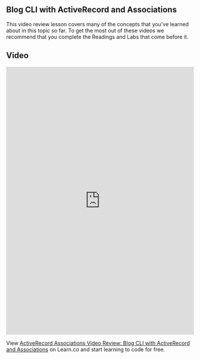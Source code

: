 ## Blog CLI with ActiveRecord and Associations 

This video review lesson covers many of the concepts that you've learned about in this topic so far. To get the most out of these videos we recommend that you complete the Readings and Labs that come before it. 

## Video
<iframe width="100%" height="720" src="https://www.youtube.com/embed/ZfJ1rqFcNFU?rel=0&amp;showinfo=0" frameborder="0" allowfullscreen></iframe>

<p class='util--hide'>View <a href='https://learn.co/lessons/activerecord-associations-video-review-blog-cli-with-activerecord-and-associations'>ActiveRecord Associations Video Review: Blog CLI with ActiveRecord and Associations</a> on Learn.co and start learning to code for free.</p>
